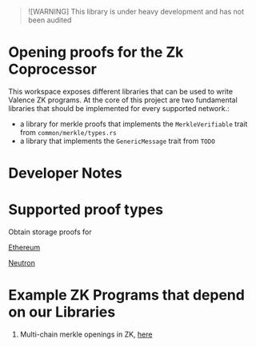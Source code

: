 > ![WARNING]
> This library is under heavy development and has not been audited

# Opening proofs for the Zk Coprocessor
This workspace exposes different libraries that can be used to write Valence ZK programs.
At the core of this project are two fundamental libraries that should be implemented for every supported network.:

- a library for merkle proofs that implements the `MerkleVerifiable` trait from `common/merkle/types.rs`
- a library that implements the `GenericMessage` trait from `TODO`

# Developer Notes
# Supported proof types
Obtain storage proofs for 

[Ethereum](ethereum/README.md)

[Neutron](neutron/README.md)

# Example ZK Programs that depend on our Libraries
1. Multi-chain merkle openings in ZK, [here](example-programs/sp1/multi-chain-merkle-program/prover/README.md)
